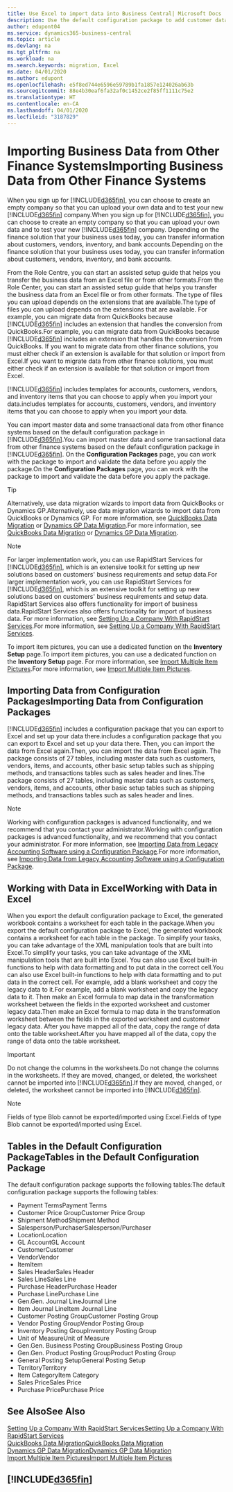 ```yaml
---
title: Use Excel to import data into Business Central| Microsoft Docs
description: Use the default configuration package to add customer data in Excel and import the data back into Business Central .
author: edupont04
ms.service: dynamics365-business-central
ms.topic: article
ms.devlang: na
ms.tgt_pltfrm: na
ms.workload: na
ms.search.keywords: migration, Excel
ms.date: 04/01/2020
ms.author: edupont
ms.openlocfilehash: e5f8ed744e6596e59789b1fa1857e124026ab63b
ms.sourcegitcommit: 88e4b30eaf6fa32af0c1452ce2f85ff1111c75e2
ms.translationtype: HT
ms.contentlocale: en-CA
ms.lasthandoff: 04/01/2020
ms.locfileid: "3187829"
---
```

# <a name="importing-business-data-from-other-finance-systems"></a><span data-ttu-id="d4794-103">Importing Business Data from Other Finance Systems</span><span class="sxs-lookup"><span data-stu-id="d4794-103">Importing Business Data from Other Finance Systems</span></span>
<span data-ttu-id="d4794-104">When you sign up for [!INCLUDE[d365fin](includes/d365fin_md.md)], you can choose to create an empty company so that you can upload your own data and to test your new [!INCLUDE[d365fin](includes/d365fin_md.md)] company.</span><span class="sxs-lookup"><span data-stu-id="d4794-104">When you sign up for [!INCLUDE[d365fin](includes/d365fin_md.md)], you can choose to create an empty company so that you can upload your own data and to test your new [!INCLUDE[d365fin](includes/d365fin_md.md)] company.</span></span> <span data-ttu-id="d4794-105">Depending on the finance solution that your business uses today, you can transfer information about customers, vendors, inventory, and bank accounts.</span><span class="sxs-lookup"><span data-stu-id="d4794-105">Depending on the finance solution that your business uses today, you can transfer information about customers, vendors, inventory, and bank accounts.</span></span>  

<span data-ttu-id="d4794-106">From the Role Centre, you can start an assisted setup guide that helps you transfer the business data from an Excel file or from other formats.</span><span class="sxs-lookup"><span data-stu-id="d4794-106">From the Role Center, you can start an assisted setup guide that helps you transfer the business data from an Excel file or from other formats.</span></span> <span data-ttu-id="d4794-107">The type of files you can upload depends on the extensions that are available.</span><span class="sxs-lookup"><span data-stu-id="d4794-107">The type of files you can upload depends on the extensions that are available.</span></span> <span data-ttu-id="d4794-108">For example, you can migrate data from QuickBooks because [!INCLUDE[d365fin](includes/d365fin_md.md)] includes an extension that handles the conversion from QuickBooks.</span><span class="sxs-lookup"><span data-stu-id="d4794-108">For example, you can migrate data from QuickBooks because [!INCLUDE[d365fin](includes/d365fin_md.md)] includes an extension that handles the conversion from QuickBooks.</span></span> <span data-ttu-id="d4794-109">If you want to migrate data from other finance solutions, you must either check if an extension is available for that solution or import from Excel.</span><span class="sxs-lookup"><span data-stu-id="d4794-109">If you want to migrate data from other finance solutions, you must either check if an extension is available for that solution or import from Excel.</span></span>  

[!INCLUDE[d365fin](includes/d365fin_md.md)] <span data-ttu-id="d4794-110">includes templates for accounts, customers, vendors, and inventory items that you can choose to apply when you import your data.</span><span class="sxs-lookup"><span data-stu-id="d4794-110">includes templates for accounts, customers, vendors, and inventory items that you can choose to apply when you import your data.</span></span>

<span data-ttu-id="d4794-111">You can import master data and some transactional data from other finance systems based on the default configuration package in [!INCLUDE[d365fin](includes/d365fin_md.md)].</span><span class="sxs-lookup"><span data-stu-id="d4794-111">You can import master data and some transactional data from other finance systems based on the default configuration package in [!INCLUDE[d365fin](includes/d365fin_md.md)].</span></span> <span data-ttu-id="d4794-112">On the **Configuration Packages** page, you can work with the package to import and validate the data before you apply the package.</span><span class="sxs-lookup"><span data-stu-id="d4794-112">On the **Configuration Packages** page, you can work with the package to import and validate the data before you apply the package.</span></span>  

> [!TIP]  
> <span data-ttu-id="d4794-113">Alternatively, use data migration wizards to import data from QuickBooks or Dynamics GP.</span><span class="sxs-lookup"><span data-stu-id="d4794-113">Alternatively, use data migration wizards to import data from QuickBooks or Dynamics GP.</span></span> <span data-ttu-id="d4794-114">For more information, see [QuickBooks Data Migration](ui-extensions-quickbooks-data-migration.md) or [Dynamics GP Data Migration](ui-extensions-dynamicsgp-data-migration.md).</span><span class="sxs-lookup"><span data-stu-id="d4794-114">For more information, see [QuickBooks Data Migration](ui-extensions-quickbooks-data-migration.md) or [Dynamics GP Data Migration](ui-extensions-dynamicsgp-data-migration.md).</span></span>

> [!NOTE]  
> <span data-ttu-id="d4794-115">For larger implementation work, you can use RapidStart Services for [!INCLUDE[d365fin](includes/d365fin_md.md)], which is an extensive toolkit for setting up new solutions based on customers' business requirements and setup data.</span><span class="sxs-lookup"><span data-stu-id="d4794-115">For larger implementation work, you can use RapidStart Services for [!INCLUDE[d365fin](includes/d365fin_md.md)], which is an extensive toolkit for setting up new solutions based on customers' business requirements and setup data.</span></span> <span data-ttu-id="d4794-116">RapidStart Services also offers functionality for import of business data.</span><span class="sxs-lookup"><span data-stu-id="d4794-116">RapidStart Services also offers functionality for import of business data.</span></span> <span data-ttu-id="d4794-117">For more information, see [Setting Up a Company With RapidStart Services](admin-set-up-a-company-with-rapidstart.md).</span><span class="sxs-lookup"><span data-stu-id="d4794-117">For more information, see [Setting Up a Company With RapidStart Services](admin-set-up-a-company-with-rapidstart.md).</span></span>

<span data-ttu-id="d4794-118">To import item pictures, you can use a dedicated function on the **Inventory Setup** page.</span><span class="sxs-lookup"><span data-stu-id="d4794-118">To import item pictures, you can use a dedicated function on the **Inventory Setup** page.</span></span> <span data-ttu-id="d4794-119">For more information, see [Import Multiple Item Pictures](inventory-how-import-item-pictures.md).</span><span class="sxs-lookup"><span data-stu-id="d4794-119">For more information, see [Import Multiple Item Pictures](inventory-how-import-item-pictures.md).</span></span>

## <a name="importing-data-from-configuration-packages"></a><span data-ttu-id="d4794-120">Importing Data from Configuration Packages</span><span class="sxs-lookup"><span data-stu-id="d4794-120">Importing Data from Configuration Packages</span></span>
[!INCLUDE[d365fin](includes/d365fin_md.md)] <span data-ttu-id="d4794-121">includes a configuration package that you can export to Excel and set up your data there.</span><span class="sxs-lookup"><span data-stu-id="d4794-121">includes a configuration package that you can export to Excel and set up your data there.</span></span> <span data-ttu-id="d4794-122">Then, you can import the data from Excel again.</span><span class="sxs-lookup"><span data-stu-id="d4794-122">Then, you can import the data from Excel again.</span></span> <span data-ttu-id="d4794-123">The package consists of 27 tables, including master data such as customers, vendors, items, and accounts, other basic setup tables such as shipping methods, and transactions tables such as sales header and lines.</span><span class="sxs-lookup"><span data-stu-id="d4794-123">The package consists of 27 tables, including master data such as customers, vendors, items, and accounts, other basic setup tables such as shipping methods, and transactions tables such as sales header and lines.</span></span>  

> [!NOTE]  
>   <span data-ttu-id="d4794-124">Working with configuration packages is advanced functionality, and we recommend that you contact your administrator.</span><span class="sxs-lookup"><span data-stu-id="d4794-124">Working with configuration packages is advanced functionality, and we recommend that you contact your administrator.</span></span> <span data-ttu-id="d4794-125">For more information, see [Importing Data from Legacy Accounting Software using a Configuration Package](across-import-data-configuration-packages.md).</span><span class="sxs-lookup"><span data-stu-id="d4794-125">For more information, see [Importing Data from Legacy Accounting Software using a Configuration Package](across-import-data-configuration-packages.md).</span></span>

## <a name="working-with-data-in-excel"></a><span data-ttu-id="d4794-126">Working with Data in Excel</span><span class="sxs-lookup"><span data-stu-id="d4794-126">Working with Data in Excel</span></span>
<span data-ttu-id="d4794-127">When you export the default configuration package to Excel, the generated workbook contains a worksheet for each table in the package.</span><span class="sxs-lookup"><span data-stu-id="d4794-127">When you export the default configuration package to Excel, the generated workbook contains a worksheet for each table in the package.</span></span> <span data-ttu-id="d4794-128">To simplify your tasks, you can take advantage of the XML manipulation tools that are built into Excel.</span><span class="sxs-lookup"><span data-stu-id="d4794-128">To simplify your tasks, you can take advantage of the XML manipulation tools that are built into Excel.</span></span> <span data-ttu-id="d4794-129">You can also use Excel built-in functions to help with data formatting and to put data in the correct cell.</span><span class="sxs-lookup"><span data-stu-id="d4794-129">You can also use Excel built-in functions to help with data formatting and to put data in the correct cell.</span></span> <span data-ttu-id="d4794-130">For example, add a blank worksheet and copy the legacy data to it.</span><span class="sxs-lookup"><span data-stu-id="d4794-130">For example, add a blank worksheet and copy the legacy data to it.</span></span> <span data-ttu-id="d4794-131">Then make an Excel formula to map data in the transformation worksheet between the fields in the exported worksheet and customer legacy data.</span><span class="sxs-lookup"><span data-stu-id="d4794-131">Then make an Excel formula to map data in the transformation worksheet between the fields in the exported worksheet and customer legacy data.</span></span> <span data-ttu-id="d4794-132">After you have mapped all of the data, copy the range of data onto the table worksheet.</span><span class="sxs-lookup"><span data-stu-id="d4794-132">After you have mapped all of the data, copy the range of data onto the table worksheet.</span></span>  

> [!IMPORTANT]  
>  <span data-ttu-id="d4794-133">Do not change the columns in the worksheets.</span><span class="sxs-lookup"><span data-stu-id="d4794-133">Do not change the columns in the worksheets.</span></span> <span data-ttu-id="d4794-134">If they are moved, changed, or deleted, the worksheet cannot be imported into [!INCLUDE[d365fin](includes/d365fin_md.md)].</span><span class="sxs-lookup"><span data-stu-id="d4794-134">If they are moved, changed, or deleted, the worksheet cannot be imported into [!INCLUDE[d365fin](includes/d365fin_md.md)].</span></span>

> [!NOTE]
> <span data-ttu-id="d4794-135">Fields of type Blob cannot be exported/imported using Excel.</span><span class="sxs-lookup"><span data-stu-id="d4794-135">Fields of type Blob cannot be exported/imported using Excel.</span></span>

## <a name="tables-in-the-default-configuration-package"></a><span data-ttu-id="d4794-136">Tables in the Default Configuration Package</span><span class="sxs-lookup"><span data-stu-id="d4794-136">Tables in the Default Configuration Package</span></span>
<span data-ttu-id="d4794-137">The default configuration package supports the following tables:</span><span class="sxs-lookup"><span data-stu-id="d4794-137">The default configuration package supports the following tables:</span></span>

-   <span data-ttu-id="d4794-138">Payment Terms</span><span class="sxs-lookup"><span data-stu-id="d4794-138">Payment Terms</span></span>
-   <span data-ttu-id="d4794-139">Customer Price Group</span><span class="sxs-lookup"><span data-stu-id="d4794-139">Customer Price Group</span></span>
-   <span data-ttu-id="d4794-140">Shipment Method</span><span class="sxs-lookup"><span data-stu-id="d4794-140">Shipment Method</span></span>
-   <span data-ttu-id="d4794-141">Salesperson/Purchaser</span><span class="sxs-lookup"><span data-stu-id="d4794-141">Salesperson/Purchaser</span></span>
-   <span data-ttu-id="d4794-142">Location</span><span class="sxs-lookup"><span data-stu-id="d4794-142">Location</span></span>
-   <span data-ttu-id="d4794-143">GL Account</span><span class="sxs-lookup"><span data-stu-id="d4794-143">GL Account</span></span>
-   <span data-ttu-id="d4794-144">Customer</span><span class="sxs-lookup"><span data-stu-id="d4794-144">Customer</span></span>
-   <span data-ttu-id="d4794-145">Vendor</span><span class="sxs-lookup"><span data-stu-id="d4794-145">Vendor</span></span>
-   <span data-ttu-id="d4794-146">Item</span><span class="sxs-lookup"><span data-stu-id="d4794-146">Item</span></span>
-   <span data-ttu-id="d4794-147">Sales Header</span><span class="sxs-lookup"><span data-stu-id="d4794-147">Sales Header</span></span>
-   <span data-ttu-id="d4794-148">Sales Line</span><span class="sxs-lookup"><span data-stu-id="d4794-148">Sales Line</span></span>
-   <span data-ttu-id="d4794-149">Purchase Header</span><span class="sxs-lookup"><span data-stu-id="d4794-149">Purchase Header</span></span>
-   <span data-ttu-id="d4794-150">Purchase Line</span><span class="sxs-lookup"><span data-stu-id="d4794-150">Purchase Line</span></span>
-   <span data-ttu-id="d4794-151">Gen.</span><span class="sxs-lookup"><span data-stu-id="d4794-151">Gen.</span></span> <span data-ttu-id="d4794-152">Journal Line</span><span class="sxs-lookup"><span data-stu-id="d4794-152">Journal Line</span></span>
-   <span data-ttu-id="d4794-153">Item Journal Line</span><span class="sxs-lookup"><span data-stu-id="d4794-153">Item Journal Line</span></span>
-   <span data-ttu-id="d4794-154">Customer Posting Group</span><span class="sxs-lookup"><span data-stu-id="d4794-154">Customer Posting Group</span></span>
-   <span data-ttu-id="d4794-155">Vendor Posting Group</span><span class="sxs-lookup"><span data-stu-id="d4794-155">Vendor Posting Group</span></span>
-   <span data-ttu-id="d4794-156">Inventory Posting Group</span><span class="sxs-lookup"><span data-stu-id="d4794-156">Inventory Posting Group</span></span>
-   <span data-ttu-id="d4794-157">Unit of Measure</span><span class="sxs-lookup"><span data-stu-id="d4794-157">Unit of Measure</span></span>
-   <span data-ttu-id="d4794-158">Gen.</span><span class="sxs-lookup"><span data-stu-id="d4794-158">Gen.</span></span> <span data-ttu-id="d4794-159">Business Posting Group</span><span class="sxs-lookup"><span data-stu-id="d4794-159">Business Posting Group</span></span>
-   <span data-ttu-id="d4794-160">Gen.</span><span class="sxs-lookup"><span data-stu-id="d4794-160">Gen.</span></span> <span data-ttu-id="d4794-161">Product Posting Group</span><span class="sxs-lookup"><span data-stu-id="d4794-161">Product Posting Group</span></span>
-   <span data-ttu-id="d4794-162">General Posting Setup</span><span class="sxs-lookup"><span data-stu-id="d4794-162">General Posting Setup</span></span>
-   <span data-ttu-id="d4794-163">Territory</span><span class="sxs-lookup"><span data-stu-id="d4794-163">Territory</span></span>
-   <span data-ttu-id="d4794-164">Item Category</span><span class="sxs-lookup"><span data-stu-id="d4794-164">Item Category</span></span>
-   <span data-ttu-id="d4794-165">Sales Price</span><span class="sxs-lookup"><span data-stu-id="d4794-165">Sales Price</span></span>
-   <span data-ttu-id="d4794-166">Purchase Price</span><span class="sxs-lookup"><span data-stu-id="d4794-166">Purchase Price</span></span>

## <a name="see-also"></a><span data-ttu-id="d4794-167">See Also</span><span class="sxs-lookup"><span data-stu-id="d4794-167">See Also</span></span>
[<span data-ttu-id="d4794-168">Setting Up a Company With RapidStart Services</span><span class="sxs-lookup"><span data-stu-id="d4794-168">Setting Up a Company With RapidStart Services</span></span>](admin-set-up-a-company-with-rapidstart.md)  
[<span data-ttu-id="d4794-169">QuickBooks Data Migration</span><span class="sxs-lookup"><span data-stu-id="d4794-169">QuickBooks Data Migration</span></span>](ui-extensions-quickbooks-data-migration.md)  
[<span data-ttu-id="d4794-170">Dynamics GP Data Migration</span><span class="sxs-lookup"><span data-stu-id="d4794-170">Dynamics GP Data Migration</span></span>](ui-extensions-dynamicsgp-data-migration.md)  
[<span data-ttu-id="d4794-171">Import Multiple Item Pictures</span><span class="sxs-lookup"><span data-stu-id="d4794-171">Import Multiple Item Pictures</span></span>](inventory-how-import-item-pictures.md)

## [!INCLUDE[d365fin](includes/free_trial_md.md)]  
